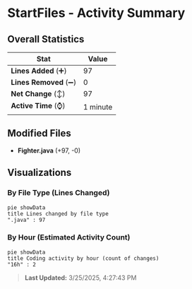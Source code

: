 # StartFiles - Activity Summary 

## Overall Statistics

| Stat                   | Value                                                             |
| ---------------------- | ----------------------------------------------------------------- |
| **Lines Added** (➕)   | 97                                          |
| **Lines Removed** (➖) | 0                                        |
| **Net Change** (↕)    | 97                |
| **Active Time** (⌚)   | 1 minute |


## Modified Files
- **Fighter.java** (+97, -0)

## Visualizations

### By File Type (Lines Changed)

```mermaid
pie showData
title Lines changed by file type
".java" : 97
```

### By Hour (Estimated Activity Count)

```mermaid
pie showData
title Coding activity by hour (count of changes)
"16h" : 2
```


> **Last Updated:** 3/25/2025, 4:27:43 PM